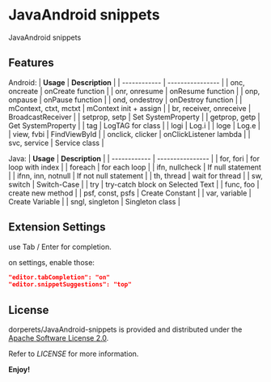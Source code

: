# JavaAndroid snippets

JavaAndroid snippets

## Features


Android:
| **Usage** | **Description** |
| ------------ | ---------------- |
| onc, oncreate | onCreate function |
| onr, onresume | onResume function |
| onp, onpause | onPause function |
| ond, ondestroy | onDestroy function |
| mContext, ctxt, mctxt | mContext init + assign |
| br, receiver, onreceive | BroadcastReceiver |
| setprop, setp | Set SystemProperty |
| getprop, getp | Get SystemProperty |
| tag | LogTAG for class |
| logi | Log.i |
| loge | Log.e |
| view, fvbi | FindViewById |
| onclick, clicker | onClickListener lambda |
| svc, service | Service class |

Java:
| **Usage** | **Description** |
| ------------ | ---------------- |
| for, fori | for loop with index |
| foreach | for each loop |
| ifn, nullcheck | If null statement |
| ifnn, inn, notnull | If not null statement |
| th, thread | wait for thread |
| sw, switch | Switch-Case |
| try | try-catch block on Selected Text |
| func, foo | create new method |
| psf, const, psfs | Create Constant |
| var, variable | Create Variable |
| sngl, singleton | Singleton class |

## Extension Settings

use Tab / Enter for completion.

on settings, enable those:

```json
"editor.tabCompletion": "on"
"editor.snippetSuggestions": "top"
```

## License

dorperets/JavaAndroid-snippets is provided and distributed under the [Apache Software License 2.0](http://www.apache.org/licenses/LICENSE-2.0).

Refer to *LICENSE* for more information.

**Enjoy!**
